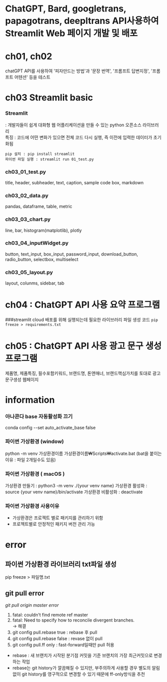 # ChatGPT, Bard, googletrans, papagotrans, deepltrans API사용하여 Streamlit Web 페이지 개발 및 배포

# ch01, ch02

chatGPT API를 사용하여 '피자만드는 방법'과 '문장 번역', '프롬프트 답변지정', '프롬프트 어텐션' 등을 테스트

# ch03 Streamlit basic

### Streamlit

: 개발자들이 쉽게 대화형 웹 어플리케이션을 만들 수 있는 python 오픈소스 라이브러리  
특징 : 코드에 어떤 변화가 있으면 전체 코드 다시 실행, 즉 이전에 입력한 데이터가 초기화됨

```
pip 설치 : pip install streamlit
파이썬 파일 실행 : streamlit run 01_test.py
```

### ch03_01_test.py

title, header, subheader, text, caption, sample code box, markdown

### ch03_02_data.py

pandas, dataframe, table, metric

### ch03_03_chart.py

line, bar, histogram(matplotlib), plotly

### ch03_04_inputWidget.py

button, text_input, box_input, password_input, download_button, radio_button, selectbox, multiselect

### ch03_05_layout.py

layout, colunms, sidebar, tab

# ch04 : ChatGPT API 사용 요약 프로그램

###streamlit cloud 배포를 위해 실행되는데 필요한 라이브러리 파일 생성 코드
`pip freeze > requirements.txt`

# ch05 : ChatGPT API 사용 광고 문구 생성프로그램

제품명, 제품특징, 필수포함키워드, 브랜드명, 톤앤매너, 브랜드핵심가치를 토대로 광고문구생성 웹페이지

# information

### 아나콘다 base 자동활성화 끄기

conda config --set auto_activate_base false

### 파이썬 가상환경 (window)

python -m venv 가상환경이름
가상환경이름₩Scripts₩activate.bat (bat을 붙이는 이유 : 파일 2개일수도 있음)

### 파이썬 가상환경 ( macOS )

가상환경 만들기 : python3 -m venv ./{your venv name}
가상환경 활성화 : source {your venv name}/bin/activate
가상환경 비활성화 : deactivate

### 파이썬 가상환경 사용이유

- 가상환경은 프로젝트 별로 패키지를 관리하기 위함
- 프로젝트별로 안정적인 패키지 버전 관리 가능

# error

## 파이썬 가상환경 라이브러리 txt파일 생성

pip freeze > 파일명.txt

## git pull error

_git pull origin master error_

1. fatal: couldn't find remote ref master
2. fatal: Need to specify how to reconcile divergent branches.  
   -> 해결
3. git config pull.rebase true : rebase 후 pull
4. git config pull.rebase false : revase 없이 pull
5. git config pull.ff only : fast-forward일때만 pull 허용

- rebase : 새 브랜치가 시작된 분기점 커밋을 기준 브랜치의 가장 최근커밋으로 변경하는 작업
- rebase는 git history가 깔끔해질 수 있지만, 부주의하게 사용할 경우 별도의 알림없이 git history를 영구적으로 변경할 수 있기 때문에 ff-only방식을 추천
